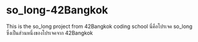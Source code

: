 # so_long-42Bangkok
This is the so_long project from 42Bangkok coding school
นี่คือโปรเจค so_long ซึ่งเป็นส่วนหนึ่งของโปรเจคจาก 42Bangkok

